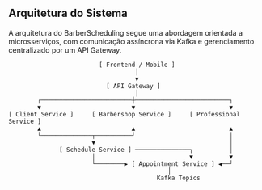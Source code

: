 ## Arquitetura do Sistema

A arquitetura do BarberScheduling segue uma abordagem orientada a microsserviços, com comunicação assíncrona via Kafka e gerenciamento centralizado por um API Gateway.

```
                         [ Frontend / Mobile ]
                                   │
                                   ▼
                           [ API Gateway ]
                                   │
        ┌─────────────────────────┼──────────────────────────┐
        ▼                         ▼                          ▼
[ Client Service ]     [ Barbershop Service ]     [ Professional Service ]
        ▲                         ▲                          ▲
        └──────────────┬──────────┘                          │
                       ▼                                     │
              [ Schedule Service ] ───────────────┐          │
                       │                          ▼          ▼
                       └────────▶ [ Appointment Service ] ◀──┘
                                            │
                                         Kafka Topics
```
